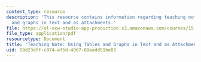 ```yaml
---
content_type: resource
description: 'This resource contains information regarding teaching note: using tables
  and graphs in text and as attachments.'
file: https://ol-ocw-studio-app-production.s3.amazonaws.com/courses/15-279-management-communication-for-undergraduates-fall-2012/58d23dffc074af5d406789eedd51be83_MIT15_279F12_figuresAndTxt.pdf
file_type: application/pdf
resourcetype: Document
title: 'Teaching Note: Using Tables and Graphs in Text and as Attachments'
uid: 58d23dff-c074-af5d-4067-89eedd51be83
---
```

